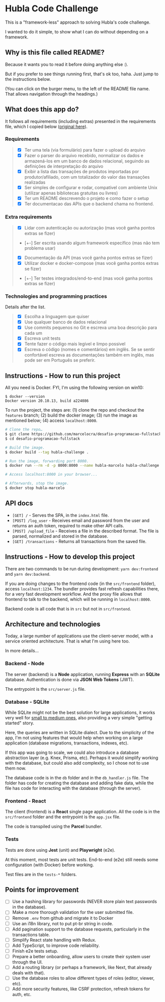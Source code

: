 # Hubla Code Challenge

This is a "framework-less" approach to solving Hubla's code challenge.

I wanted to do it simple, to show what I can do without depending on a
framework.

## Why is this file called README?

Because it wants you to read it before doing anything else :).

But if you prefer to see things running first, that's ok too, haha. Just jump to
the instructions below.

(You can click on the burger menu, to the left of the README file name. That
allows navigation through the headings.)

## What does this app do?

It follows all requirements (including extras) presented in the requirements
file, which I copied below ([original here](/README-original.md)).

### Requirements

> - [x] Ter uma tela (via formulário) para fazer o upload do arquivo
> - [x] Fazer o parser do arquivo recebido, normalizar os dados e armazená-los
>       em um banco de dados relacional, seguindo as definições de interpretação
>       do arquivo
> - [x] Exibir a lista das transações de produtos importadas por
>       produtor/afiliado, com um totalizador do valor das transações realizadas
> - [x] Ser simples de configurar e rodar, compatível com ambiente Unix
>       (utilizar apenas bibliotecas gratuitas ou livres)
> - [x] Ter um README descrevendo o projeto e como fazer o setup
> - [x] Ter documentacao das APIs que o backend chama no frontend.

### Extra requirements

> - [x] Lidar com autenticação ou autorização (mas você ganha pontos extras se
>       fizer)
> - [+-] Ser escrita usando algum framework específico (mas não tem problema
>   usar)
> - [x] Documentação da API (mas você ganha pontos extras se fizer)
> - [x] Utilizar docker e docker-compose (mas você ganha pontos extras se fizer)
> - [+-] Ter testes integrados/end-to-end (mas você ganha pontos extras se
>   fizer)

### Technologies and programming practices

Details after the list.

> - [x] Escolha a linguagem que quiser
> - [x] Use qualquer banco de dados relacional
> - [x] Use commits pequenos no Git e escreva uma boa descrição para cada um
> - [x] Escreva unit tests
> - [x] Tente fazer o código mais legível e limpo possivel
> - [x] Escreva o código (nomes e comentários) em inglês. Se se sentir
>       confortável escreva as documentações também em inglês, mas pode ser em
>       Português se preferir.

## Instructions - How to run this project

All you need is Docker. FYI, I'm using the following version on win10:

```
$ docker --version
Docker version 20.10.13, build a224086
```

To run the project, the steps are: (1) clone the repo and checkout the
`features` branch; (2) build the docker image; (3) run the image as mentioned
below; (4) access `localhost:8000`.

```sh
# Clone the repo…
$ git clone https://github.com/marcelocra/desafio-programacao-fullstack
$ cd desafio-programacao-fullstack

# Build the image.
$ docker build --tag hubla-challenge .

# Run the image, forwarding port 8000.
$ docker run --rm -d -p 8000:8000 --name hubla-marcelo hubla-challenge

# Access localhost:8000 in your browser...

# Afterwards, stop the image.
$ docker stop hubla-marcelo
```

## API docs

- `[GET] /` - Serves the SPA, in the `index.html` file.
- `[POST] /log_user` - Receives email and password from the user and returns an
  auth token, required to make other API calls.
- `[POST] /upload_file` - Receives a file in the described format. The file is
  parsed, normalized and stored in the database.
- `[GET] /transactions` - Returns all transactions from the saved file.

## Instructions - How to develop this project

There are two commands to be run during development: `yarn dev:frontend` and
`yarn dev:backend`.

If you are doing changes to the frontend code (in the `src/frontend` folder),
access `localhost:1234`. The bundler provides fast refresh capabilities there,
for a very fast development workflow. And the proxy file allows that frontend to
talk to the backend, which will be running in `localhost:8000`.

Backend code is all code that is in `src` but not in `src/frontend`.

## Architecture and technologies

Today, a large number of applications use the client-server model, with a
service oriented architecture. That is what I'm using here too.

In more details…

### Backend - Node

The server (backend) is a **Node** application, running **Express** with an
**SQLite** database. Authentication is done via **JSON Web Tokens** (JWT).

The entrypoint is the `src/server.js` file.

### Database - SQLite

While SQLite might not be the best solution for large applications, it works
very well for
[small to medium ones](https://www.sqlite.org/whentouse.html#website), also
providing a very simple "getting started" story.

Here, the queries are written in SQLite dialect. Due to the simplicity of the
app, I'm not using features that would help when working on a large application
(database migrations, transactions, indexes, etc).

If this app was going to scale, we could also introduce a database abstraction
layer (e.g. Knex, Prisma, etc). Perhaps it would simplify working with the
database, but could also add complexity, so I chose not to use them now.

The database code is in the `db` folder and in the `db_handler.js` file. The
folder has code for creating the database and adding fake data, while the file
has code for interacting with the database (through the server).

### Frontend - React

The client (frontend) is a **React** single page application. All the code is in
the `src/frontend` folder and the entrypoint is the `app.jsx` file.

The code is transpiled using the **Parcel** bundler.

### Tests

Tests are done using **Jest** (unit) and **Playwright** (e2e).

At this moment, most tests are unit tests. End-to-end (e2e) still needs some
configuration (with Docker) before working.

Test files are in the `tests-*` folders.

## Points for improvement

- [ ] Use a hashing library for passwords (NEVER store plain text passwords in
      the database).
- [ ] Make a more thorough validation for the user submitted file.
- [ ] Remove `.env` from github and migrate it to Docker
- [ ] Use an i18n library, not to put pt-br string in code.
- [ ] Add pagination support to the database requests, particularly in the
      transactions table.
- [ ] Simplify React state handling with Redux.
- [ ] Add TypeScript, to improve code reliability.
- [ ] Finish e2e tests setup.
- [ ] Prepare a better onboarding, allow users to create their system user
      through the UI.
- [ ] Add a routing library (or perhaps a framework, like Next, that already
      deals with that).
- [ ] Use the database roles to allow different types of roles (editor, viewer,
      etc).
- [ ] Add more security features, like CSRF protection, refresh tokens for auth,
      etc.
